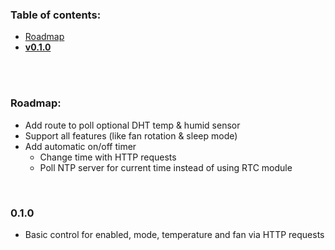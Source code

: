 ### Table of contents:
- [Roadmap](#roadmap)
- **[v0.1.0](#010)**

<br><br>

### Roadmap:
- Add route to poll optional DHT temp & humid sensor
- Support all features (like fan rotation & sleep mode)
- Add automatic on/off timer
    - Change time with HTTP requests
    - Poll NTP server for current time instead of using RTC module

<br>

### 0.1.0
- Basic control for enabled, mode, temperature and fan via HTTP requests
